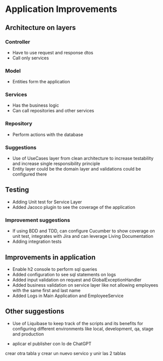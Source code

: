 # Application Improvements
## Architecture on layers
### Controller
- Have to use request and response dtos
- Call only services
### Model
- Entities form the application
### Services
- Has the business logic
- Can call repositories and other services
### Repository
- Perform actions with the database
### Suggestions
- Use of UseCases layer from clean architecture to increase testability and increase single 
  responsibility principle
- Entity layer could be the domain layer and validations could be configured there
## Testing
- Adding Unit test for Service Layer
- Added Jacoco plugin to see the coverage of the application
### Improvement suggestions
- If using BDD and TDD, can configure Cucumber to show coverage on unit test, integrates with Jira and 
  can leverage Living Documentation
- Adding integration tests
## Improvements in application
- Enable h2 console to perform sql queries 
- Added configuration to see sql statements on logs
- Added input validation on request and GlobalExceptionHandler
- Added business validation on service layer like not allowing employees with the same first and last name
- Added Logs in Main Application and EmployeeService
## Other suggestions
- Use of Liquibase to keep track of the scripts and its benefits for configuring different environments
  like local, development, qa, stage and production

- aplicar el publisher con lo de ChatGPT

crear otra tabla y crear un nuevo servico y unir las 2 tablas

